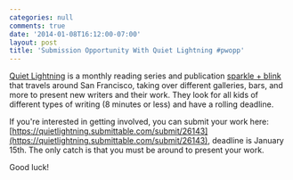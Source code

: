 ```yaml
---
categories: null
comments: true
date: '2014-01-08T16:12:00-07:00'
layout: post
title: 'Submission Opportunity With Quiet Lightning #pwopp'
---
```


[Quiet Lightning](http://quietlightning.org/) is a monthly reading series and publication [sparkle + blink](http://quietlightning.org/sparkle) that travels around San Francisco, taking over different galleries, bars, and more to present new writers and their work. They look for all kids of different types of writing (8 minutes or less) and have a rolling deadline. 

If you're interested in getting involved, you can submit your work here: [https://quietlightning.submittable.com/submit/26143](https://quietlightning.submittable.com/submit/26143), deadline is January 15th. The only catch is that you must be around to present your work.

Good luck!